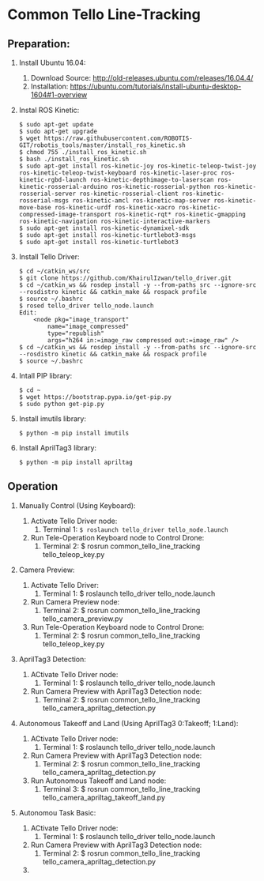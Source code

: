 # Common Tello Line-Tracking

## Preparation:

1. Install Ubuntu 16.04: 
	1. Download Source: http://old-releases.ubuntu.com/releases/16.04.4/
	2. Installation: https://ubuntu.com/tutorials/install-ubuntu-desktop-1604#1-overview

2. Instal ROS Kinetic:
	```
	$ sudo apt-get update
	$ sudo apt-get upgrade
	$ wget https://raw.githubusercontent.com/ROBOTIS-GIT/robotis_tools/master/install_ros_kinetic.sh
	$ chmod 755 ./install_ros_kinetic.sh 
	$ bash ./install_ros_kinetic.sh 
	$ sudo apt-get install ros-kinetic-joy ros-kinetic-teleop-twist-joy ros-kinetic-teleop-twist-keyboard ros-kinetic-laser-proc ros-kinetic-rgbd-launch ros-kinetic-depthimage-to-laserscan ros-kinetic-rosserial-arduino ros-kinetic-rosserial-python ros-kinetic-rosserial-server ros-kinetic-rosserial-client ros-kinetic-rosserial-msgs ros-kinetic-amcl ros-kinetic-map-server ros-kinetic-move-base ros-kinetic-urdf ros-kinetic-xacro ros-kinetic-compressed-image-transport ros-kinetic-rqt* ros-kinetic-gmapping ros-kinetic-navigation ros-kinetic-interactive-markers
	$ sudo apt-get install ros-kinetic-dynamixel-sdk
	$ sudo apt-get install ros-kinetic-turtlebot3-msgs
	$ sudo apt-get install ros-kinetic-turtlebot3
	```
	
3. Install Tello Driver:
	```
	$ cd ~/catkin_ws/src
	$ git clone https://github.com/KhairulIzwan/tello_driver.git
	$ cd ~/catkin_ws && rosdep install -y --from-paths src --ignore-src --rosdistro kinetic && catkin_make && rospack profile
	$ source ~/.bashrc
	$ rosed tello_driver tello_node.launch
	Edit:
		<node pkg="image_transport" 
			name="image_compressed"
			type="republish"
			args="h264 in:=image_raw compressed out:=image_raw" />
	$ cd ~/catkin_ws && rosdep install -y --from-paths src --ignore-src --rosdistro kinetic && catkin_make && rospack profile
	$ source ~/.bashrc
	```
	
4. Intall PIP library:
	```
	$ cd ~
	$ wget https://bootstrap.pypa.io/get-pip.py
	$ sudo python get-pip.py
	```
	
5. Install imutils library:
	```
	$ python -m pip install imutils
	```
	
6. Install AprilTag3 library:
	```
	$ python -m pip install apriltag
	```
	
## Operation

1. Manually Control (Using Keyboard):
	1. Activate Tello Driver node:
		1. Terminal 1:
		```$ roslaunch tello_driver tello_node.launch```
	2. Run Tele-Operation Keyboard node to Control Drone:
		1. Terminal 2: $ rosrun common_tello_line_tracking tello_teleop_key.py
	
2. Camera Preview:
	1. Activate Tello Driver:
		1. Terminal 1: $ roslaunch tello_driver tello_node.launch
	2. Run Camera Preview node:
		1. Terminal 2: $ rosrun common_tello_line_tracking tello_camera_preview.py
	3. Run Tele-Operation Keyboard node to Control Drone:
		1. Terminal 2: $ rosrun common_tello_line_tracking tello_teleop_key.py
	
3. AprilTag3 Detection:
	1. ACtivate Tello Driver node:
		1. Terminal 1: $ roslaunch tello_driver tello_node.launch
	2. Run Camera Preview with AprilTag3 Detection node:
		1. Terminal 2: $ rosrun common_tello_line_tracking tello_camera_apriltag_detection.py
	
4. Autonomous Takeoff and Land (Using AprilTag3 0:Takeoff; 1:Land):
	1. ACtivate Tello Driver node:
		1. Terminal 1: $ roslaunch tello_driver tello_node.launch
	2. Run Camera Preview with AprilTag3 Detection node:
		1. Terminal 2: $ rosrun common_tello_line_tracking tello_camera_apriltag_detection.py
	3. Run Autonomous Takeoff and Land node:
		1. Terminal 3: $ rosrun common_tello_line_tracking tello_camera_apriltag_takeoff_land.py
	
5. Autonomou Task Basic:
	1. ACtivate Tello Driver node:
		1. Terminal 1: $ roslaunch tello_driver tello_node.launch
	2. Run Camera Preview with AprilTag3 Detection node:
		1. Terminal 2: $ rosrun common_tello_line_tracking tello_camera_apriltag_detection.py
	3. 
